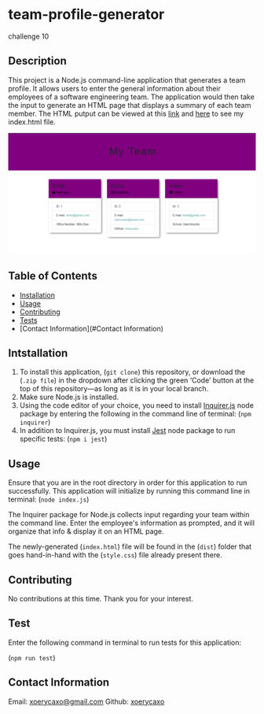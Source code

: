 # team-profile-generator
challenge 10

## Description
This project is a Node.js command-line application that generates a team profile. It allows users to enter the general information about their employees of a software engineering team. The application would then take the input to generate an HTML page that displays a summary of each team member.
The HTML putput can be viewed at this [link](https://xoerycaxo.github.io/team-profile-generator/) and [here](https://github.com/xoerycaxo/team-profile-generator/blob/main/dist/index.html) to see my index.html file.

![Screenshot](./assets/images/team-profile-generator.png)

## Table of Contents

* [Installation](#Installation)
* [Usage](#Usage)
* [Contributing](#Contributing)
* [Tests](#Tests)
* [Contact Information](#Contact Information)

## Intstallation

1. To install this application, (`git clone`) this repository, or download the (`.zip file`) in the dropdown after clicking the green ‘Code’ button at the top of this repository—as long as it is in your local branch.
2. Make sure Node.js is installed.
3. Using the code editor of your choice, you need to install [Inquirer.js](https://www.npmjs.com/package/inquirer) node package by entering the following in the command line of terminal:
(`npm inquirer`)
4. In addition to Inquirer.js, you must install [Jest](https://jestjs.io/docs/getting-started) node package to run specific tests:
(`npm i jest`)

## Usage

Ensure that you are in the root directory in order for this application to run successfully. This application will initialize by running this command line in terminal:
(`node index.js`)

The Inquirer package for Node.js collects input regarding your team within the command line. Enter the employee's information as prompted, and it will organize that info & display it on an HTML page.

The newly-generated (`index.html`) file will be found in the (`dist`) folder that goes hand-in-hand with the (`style.css`) file already present there.





## Contributing

No contributions at this time. Thank you for your interest.

## Test

Enter the following command in terminal to run tests for this application:

(`npm run test`)

## Contact Information

Email: [xoerycaxo@gmail.com](xoerycaxo@gmail.com)
Github: [xoerycaxo](xoerycaxo)